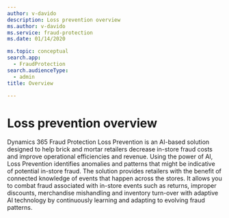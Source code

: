 ```yaml
---
author: v-davido
description: Loss prevention overview
ms.author: v-davido
ms.service: fraud-protection
ms.date: 01/14/2020

ms.topic: conceptual
search.app: 
  - FraudProtection
search.audienceType:
  - admin
title: Overview

---
```



# Loss prevention overview

Dynamics 365 Fraud Protection Loss Prevention is an AI-based solution designed to help brick and mortar retailers decrease in-store fraud costs and improve operational efficiencies and revenue. Using the power of AI, Loss Prevention identifies anomalies and patterns that might be indicative of potential in-store fraud.  The solution provides retailers with the benefit of connected knowledge of events that happen across the stores. It allows you to combat fraud associated with in-store events such as returns, improper discounts, merchandise mishandling and inventory turn-over with adaptive AI technology by continuously learning and adapting to evolving fraud patterns. 



